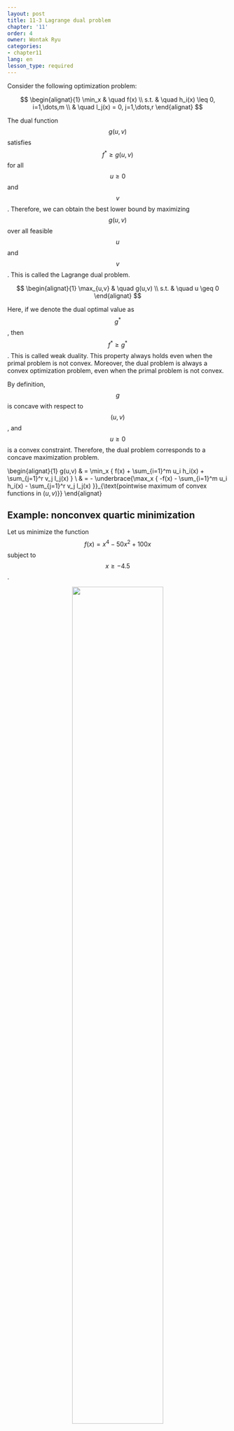 ```yaml
---
layout: post
title: 11-3 Lagrange dual problem
chapter: '11'
order: 4
owner: Wontak Ryu
categories:
- chapter11
lang: en
lesson_type: required
---
```


Consider the following optimization problem:
>
$$
\begin{alignat}{1}
\min_x & \quad f(x)  \\
s.t.   & \quad h_i(x) \leq 0, i=1,\dots,m  \\
       & \quad l_j(x) = 0, j=1,\dots,r
\end{alignat}
$$

The dual function $$g(u,v)$$ satisfies $$f^* \geq g(u,v)$$ for all $$u\geq 0$$ and $$v$$. Therefore, we can obtain the best lower bound by maximizing $$g(u,v)$$ over all feasible $$u$$ and $$v$$. This is called the Lagrange dual problem. 
>
$$
\begin{alignat}{1}
\max_{u,v} & \quad g(u,v)   \\
           s.t. & \quad u \geq 0
\end{alignat}
$$

Here, if we denote the dual optimal value as $$g^*$$, then $$f^* \geq g^*$$. This is called weak duality. This property always holds even when the primal problem is not convex. Moreover, the dual problem is always a convex optimization problem, even when the primal problem is not convex.

By definition, $$g$$ is concave with respect to $$(u,v)$$, and $$u \geq 0$$ is a convex constraint. Therefore, the dual problem corresponds to a concave maximization problem. 
>
\begin{alignat}{1}
 g(u,v) & = \min_x \{ f(x) + \sum_{i=1}^m u_i h_i(x) + \sum_{j=1}^r v_j l_j(x) \}  \\ 
        & = - \underbrace{\max_x \{ -f(x) - \sum_{i=1}^m u_i h_i(x) - \sum_{j=1}^r v_j l_j(x) \}}_{\text{pointwise maximum of convex functions in $(u,v)$}}
\end{alignat}




## Example: nonconvex quartic minimization
Let us minimize the function $$f(x)=x^4 - 50 x^2 + 100 x$$ subject to $$x \geq -4.5$$.


<figure class="image" style="align: center;">
<p align="center">
  <img src="{{ site.baseurl }}/img/chapter_img/chapter11/dual-gen_13.png" width="70%">
  <figcaption style="text-align: center;">[Fig 4] Example of nonconvex quadratic minimization</figcaption>
</p>
</figure>

In this case, the dual function $$g$$ is as follows: 
>
$$
\begin{equation}
 g(u) = \min_{i=1,2,3} \{F_i^4(u) - 50 F_i^2(u) + 100 F_i(u) \}
\end{equation}
$$

where, for $$i=1,2,3$$, 
>
$$
\begin{alignat}{1}
F_i(u) = & \frac{- a_i}{12\cdot 2^{1/3}} \left( 432(100-u)-(432^2(100-u)^2 - 4\cdot 1200^3)^{1/2} \right )^{1/3} \\ 
           & - 100 \cdot 2^{1/3} \frac{1}{\left( 432(100-u)-(432^2(100-u)^2 - 4\cdot 1200^3)^{1/2} \right )^{1/3}}
\end{alignat}
$$

and $$a_1=1, a_2 = (-1+i\sqrt{3})/2, a_3 = (-1-i \sqrt{3})/2$$.
While it is difficult to determine whether $$g$$ is concave just by looking at the function, we can know that $$g$$ is concave under the convexity property of duality.
